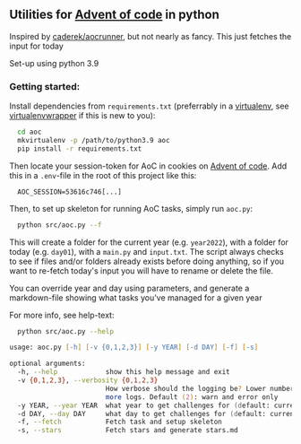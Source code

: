 ## Utilities for [Advent of code](https://adventofcode.com/) in python

Inspired by [caderek/aocrunner](https://github.com/caderek/aocrunner), but not nearly as fancy. This just fetches the input for today

Set-up using python 3.9

### Getting started:
Install dependencies from `requirements.txt` (preferrably in a [virtualenv](https://pypi.org/project/virtualenv/), see [virtualenvwrapper](https://virtualenvwrapper.readthedocs.io/en/latest/) if this is new to you):

```zsh
  cd aoc
  mkvirtualenv -p /path/to/python3.9 aoc
  pip install -r requirements.txt
```

Then locate your session-token for AoC in cookies on [Advent of code](https://adventofcode.com/). Add this in a `.env`-file in the root of this project like this:

```.env
  AOC_SESSION=53616c746[...]
```

Then, to set up skeleton for running AoC tasks, simply run `aoc.py`:

```zsh
  python src/aoc.py --f
```

This will create a folder for the current year (e.g. `year2022`), with a folder for today (e.g. `day01`), with a `main.py` and `input.txt`.
The script always checks to see if files and/or folders already exists before doing anything, so if you want to re-fetch 
today's input you will have to rename or delete the file.

You can override year and day using parameters, and generate a markdown-file showing what tasks you've managed for a given year

For more info, see help-text: 

```zsh
  python src/aoc.py --help
```

```zsh
usage: aoc.py [-h] [-v {0,1,2,3}] [-y YEAR] [-d DAY] [-f] [-s]

optional arguments:
  -h, --help            show this help message and exit
  -v {0,1,2,3}, --verbosity {0,1,2,3}
                        How verbose should the logging be? Lower number means
                        more logs. Default (2): warn and error only
  -y YEAR, --year YEAR  what year to get challenges for (default: current)
  -d DAY, --day DAY     what day to get challenges for (default: current)
  -f, --fetch           Fetch task and setup skeleton
  -s, --stars           Fetch stars and generate stars.md
```

